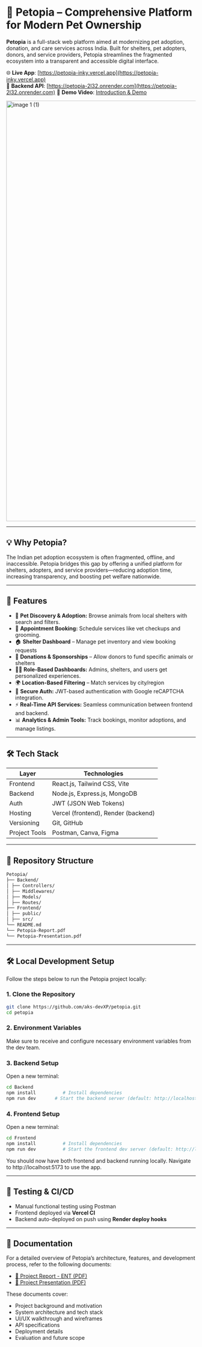 # 🐾 Petopia – Comprehensive Platform for Modern Pet Ownership

**Petopia** is a full-stack web platform aimed at modernizing pet adoption, donation, and care services across India. Built for shelters, pet adopters, donors, and service providers, Petopia streamlines the fragmented ecosystem into a transparent and accessible digital interface.

🌐 **Live App**: [https://petopia-inky.vercel.app](https://petopia-inky.vercel.app)  
🔗 **Backend API**: [https://petopia-2l32.onrender.com](https://petopia-2l32.onrender.com)
🎥 **Demo Video**: [Introduction & Demo](https://drive.google.com/file/d/1yaznCHAHQp2iAel1taItd_5C3n5if0Kx/view)

<img width="1728" height="1117" alt="image 1 (1)" src="https://github.com/user-attachments/assets/f4110197-c3b4-42ec-846b-1362e61c9de0" />

---

## 💡 Why Petopia?

The Indian pet adoption ecosystem is often fragmented, offline, and inaccessible. Petopia bridges this gap by offering a unified platform for shelters, adopters, and service providers—reducing adoption time, increasing transparency, and boosting pet welfare nationwide.

---

## 🚀 Features


- 🐶 **Pet Discovery & Adoption:** Browse animals from local shelters with search and filters.
- 📅 **Appointment Booking:** Schedule services like vet checkups and grooming.
- 🏠 **Shelter Dashboard** – Manage pet inventory and view booking requests
- 💸 **Donations & Sponsorships** – Allow donors to fund specific animals or shelters
- 🧑‍💼 **Role-Based Dashboards:** Admins, shelters, and users get personalized experiences.
- 🌍 **Location-Based Filtering** – Match services by city/region
- 🔐 **Secure Auth:** JWT-based authentication with Google reCAPTCHA integration.
- ⚡ **Real-Time API Services:** Seamless communication between frontend and backend.
- 📊 **Analytics & Admin Tools:** Track bookings, monitor adoptions, and manage listings.

---

## 🛠️ Tech Stack

| Layer       | Technologies                                       |
|-------------|----------------------------------------------------|
| Frontend    | React.js, Tailwind CSS, Vite                       |
| Backend     | Node.js, Express.js, MongoDB                       |
| Auth        | JWT (JSON Web Tokens)                              |
| Hosting     | Vercel (frontend), Render (backend)                |
| Versioning  | Git, GitHub                                        |
| Project Tools | Postman, Canva, Figma                   |

---

## 📁 Repository Structure

```bash
Petopia/
├── Backend/
│ ├── Controllers/
│ ├── Middlewares/
│ ├── Models/
│ ├── Routes/
├── Frontend/
│ ├── public/
│ ├── src/
└── README.md
└── Petopia-Report.pdf
└── Petopia-Presentation.pdf
```

---

## 🛠️ Local Development Setup

Follow the steps below to run the Petopia project locally:

### 1. Clone the Repository
```bash
git clone https://github.com/aks-devXP/petopia.git
cd petopia
```

### 2. Environment Variables
Make sure to receive and configure necessary environment variables from the dev team.

### 3. Backend Setup
Open a new terminal:

```bash
cd Backend
npm install          # Install dependencies
npm run dev       # Start the backend server (default: http://localhost:3000)
```

### 4. Frontend Setup
Open a new terminal:

```bash
cd Frontend
npm install          # Install dependencies
npm run dev          # Start the frontend dev server (default: http://localhost:5173)
```

You should now have both frontend and backend running locally. Navigate to http://localhost:5173 to use the app.

---

## 🧪 Testing & CI/CD

- Manual functional testing using Postman
- Frontend deployed via **Vercel CI**
- Backend auto-deployed on push using **Render deploy hooks**

---

## 📄 Documentation

For a detailed overview of Petopia’s architecture, features, and development process, refer to the following documents:

- [🔗 Project Report - ENT (PDF)](./BTP_Report_Petopia.pdf)
- [🔗 Project Presentation (PDF)](./BTP-Petopia-Presentation.pdf)

These documents cover:
- Project background and motivation
- System architecture and tech stack
- UI/UX walkthrough and wireframes
- API specifications
- Deployment details
- Evaluation and future scope




